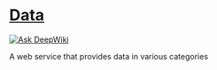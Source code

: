 # [Data](https://data.wikinder.org/)

[![Ask DeepWiki](https://deepwiki.com/badge.svg)](https://deepwiki.com/wikinder/data)

A web service that provides data in various categories
